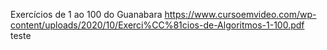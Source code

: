 Exercícios de 1 ao 100 do Guanabara
https://www.cursoemvideo.com/wp-content/uploads/2020/10/Exerci%CC%81cios-de-Algoritmos-1-100.pdf
teste
